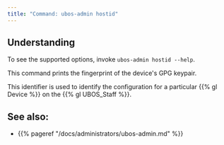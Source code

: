 ```yaml
---
title: "Command: ubos-admin hostid"
---
```


## Understanding

To see the supported options, invoke ``ubos-admin hostid --help``.

This command prints the fingerprint of the device's GPG keypair.

This identifier is used to identify the configuration for a particular
{{% gl Device %}} on the {{% gl UBOS_Staff %}}.

## See also:

* {{% pageref "/docs/administrators/ubos-admin.md" %}}

